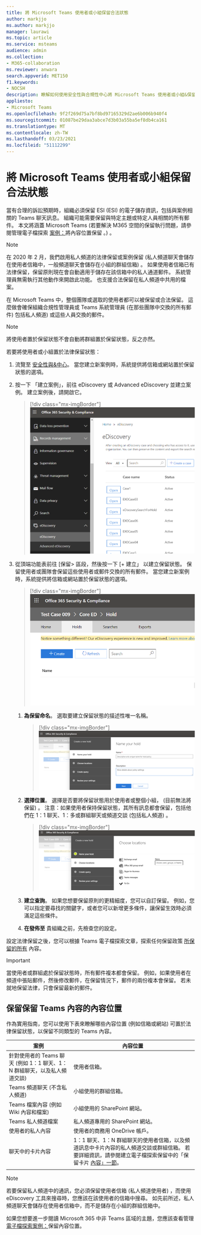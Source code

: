```yaml
---
title: 將 Microsoft Teams 使用者或小組保留合法狀態
author: markjjo
ms.author: markjjo
manager: laurawi
ms.topic: article
ms.service: msteams
audience: admin
ms.collection:
- M365-collaboration
ms.reviewer: anwara
search.appverid: MET150
f1.keywords:
- NOCSH
description: 瞭解如何使用安全性與合規性中心將 Microsoft Teams 使用者或小組&保留狀態，並瞭解根據資料需求需要的法律保留。
appliesto:
- Microsoft Teams
ms.openlocfilehash: 9f2f269d75a7bf8bd97165329d2ae6b006b940f4
ms.sourcegitcommit: 01087be29daa3abce7d3b03a55ba5ef8db4ca161
ms.translationtype: MT
ms.contentlocale: zh-TW
ms.lasthandoff: 03/23/2021
ms.locfileid: "51112299"
---
```

<a name="place-a-microsoft-teams-user-or-team-on-legal-hold"></a>將 Microsoft Teams 使用者或小組保留合法狀態
==================================================

當有合理的訴訟預期時，組織必須保留 ESI (ESI) 的電子儲存資訊，包括與案例相關的 Teams 聊天訊息。 組織可能需要保留與特定主題或特定人員相關的所有郵件。 本文將涵蓋 Microsoft Teams (若要解決 M365 空間的保留執行問題，請參閱管理電子檔探索 [案例：](/microsoft-365/compliance/ediscovery-cases#step-4-place-content-locations-on-hold)將內容位置保留 。) 。

> [!NOTE]
> 在 2020 年 2 月，我們啟用私人頻道的法律保留或案例保留 (私人頻道聊天會儲存在使用者信箱中，一般頻道聊天會儲存在小組的群組信箱) 。 如果使用者信箱已有法律保留，保留原則現在會自動適用于儲存在該信箱中的私人通道郵件。 系統管理員無需執行其他動作來開啟此功能。 也支援合法保留在私人頻道中共用的檔案。

在 Microsoft Teams 中，整個團隊或選取的使用者都可以被保留或合法保留。 這麼做會確保組織合規性管理員或 Teams 系統管理員 (在那些團隊中交換的所有郵件) 包括私人頻道) 或這些人員交換的郵件。

> [!NOTE]
> 將使用者置於保留狀態不會自動將群組置於保留狀態，反之亦然。

若要將使用者或小組置於法律保留狀態：

1. 流覽至 [安全性與&中心](https://go.microsoft.com/fwlink/?linkid=854628)。 當您建立新案例時，系統提供將信箱或網站置於保留狀態的選項。

2. 按一下 「建立案例」，前往 eDiscovery 或 Advanced eDiscovery 並建立案例。 建立案例後，請開啟它。

   > [!div class="mx-imgBorder"]
   > ![已選取 Microsoft Teams 電子檔探索選項卡，顯示建立大小寫按鈕。](media/LegalHold1.png)

3. 從頂端功能表前往 [保留> 區段，然後按一下 [+ 建立」 以建立保留狀態。 保留使用者或團隊會保留這些使用者或郵件交換的所有郵件。 當您建立新案例時，系統提供將信箱或網站置於保留狀態的選項。

   > [!div class="mx-imgBorder"]
   > ![顯示已選取的保留選項卡，以及下方的建立按鈕的影像。](media/LegalHold2.png)

   1. **為保留命名**。 選取要建立保留狀態的描述性唯一名稱。

      > [!div class="mx-imgBorder"]
      > ![此螢幕擷取畫面顯示的顯示名稱您的保留點，您可以在其中輸入您建立保留的名稱和描述。](media/LegalHold3.png)

    2. **選擇位置**。 選擇是否要將保留狀態用於使用者或整個小組， (目前無法將保留) 。 注意：如果使用者保持保留狀態，其所有訊息都會保留，包括他們在 1：1 聊天、1：多或群組聊天或頻道交談 (包括私人頻道) 。
  
       > [!div class="mx-imgBorder"]
       > ![在這裡，我們有建立新保留的選擇位置區段，您可以在此決定想要保留的 M365 選項 ，包括 Microsoft Teams。](media/LegalHold4.png)

    3. **建立查詢**。 如果您想要保留原則的更精細度，您可以自訂保留。 例如，您可以指定要尋找的關鍵字，或者您可以新增更多條件，讓保留生效時必須滿足這些條件。
    
    4. **在發佈至** 貴組織之前，先檢查您的設定。

設定法律保留之後，您可以根據 Teams 電子檔探索文章，探索任何保留政策 [所保留的所有](eDiscovery-investigation.md) 內容。

> [!IMPORTANT]
> 當使用者或群組處於保留狀態時，所有郵件複本都會保留。 例如，如果使用者在頻道中張貼郵件，然後修改郵件，在保留情況下，郵件的兩份複本會保留。 若未就地保留法律，只會保留最新的郵件。

## <a name="content-locations-to-place-on-legal-hold-to-preserve-teams-content"></a>保留保留 Teams 內容的內容位置

作為實用指南，您可以使用下表來瞭解哪些內容位置 (例如信箱或網站) 可置於法律保留狀態，以保留不同類型的 Teams 內容。

|案例  |內容位置  |
|---------|---------|
|針對使用者的 Teams 聊天 (例如 1：1 聊天、1：N 群組聊天，以及私人頻道交談)      |使用者信箱。         |
|Teams 頻道聊天 (不含私人頻道)     |小組使用的群組信箱。         |
|Teams 檔案內容 (例如 Wiki 內容和檔案)      |小組使用的 SharePoint 網站。         |
|Teams 私人頻道檔案     |私人頻道專用的 SharePoint 網站。     |
|使用者的私人內容     |使用者的商務用 OneDrive 帳戶。         |
|聊天中的卡片內容|1：1 聊天、1：N 群組聊天的使用者信箱，以及頻道訊息中卡片內容的私人頻道交談或群組信箱。 若要詳細資訊，請參閱建立電子檔探索保留中的「保留卡片 [內容」一節](/microsoft-365/compliance/create-ediscovery-holds#preserve-card-content)。
||||

> [!NOTE]
> 若要保留私人頻道中的通訊，您必須保留使用者信箱 (私人頻道使用者) ，而使用 eDiscovery 工具來搜尋時，您應該在該使用者的信箱中搜尋。 如先前所述，私人頻道聊天會儲存在使用者信箱中，而不是儲存在小組的群組信箱中。

如果您想要進一步閱讀 Microsoft 365 中非 Teams 區域的主題，您應該查看管理 [電子檔探索案例：](/microsoft-365/compliance/ediscovery-cases#step-4-place-content-locations-on-hold)保留內容位置。
